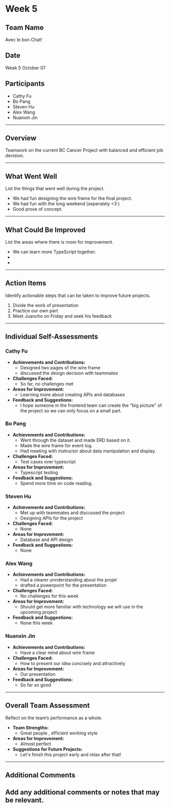 # Week 5

## Team Name
Avec le bon Chat!

## Date
Week 5 October 07

## Participants
- Cathy Fu
- Bo Pang
- Steven Hu
- Alex Wang
- Nuanxin Jin

---

## Overview
Teamwork on the current BC Cancer Project with balanced and efficient job devision.

---

## What Went Well
List the things that went well during the project.
- We had fun designing the wire frame for the final project.
- We had fun with the long weekend (seperately <3 )
- Good prove of concept.
---

## What Could Be Improved
List the areas where there is room for improvement.
- We can learn more TypeScript together.
-
-

---

## Action Items
Identify actionable steps that can be taken to improve future projects.
1. Divide the work of presentation
2. Practice our own part
3. Meet Juancho on Friday and seek his feedback

---

## Individual Self-Assessments
### Cathy Fu
- **Achievements and Contributions:**
  - Designed two pages of the wire frame
  - discussed the design decision with teammates
- **Challenges Faced:**
  - So far, no challenges met
- **Areas for Improvement:**
  - Learning more about creating APIs and databases
- **Feedback and Suggestions:**
  - I hope someone in the frontend team can create the "big picture" of the project so we can only focus on a small part.

### Bo Pang
- **Achievements and Contributions:**
  - Went through the dataset and made ERD based on it.
  - Made the wire frame for event log.
  - Had meeting with instructor about data manipulation and display. 
- **Challenges Faced:**
  - Test cases over typescript
- **Areas for Improvement:**
  - Typescript testing 
- **Feedback and Suggestions:**
  - Spend more time on code reading. 

### Steven Hu
- **Achievements and Contributions:**
  - Met up with teammates and discussed the project
  - Designing APIs for the project 
- **Challenges Faced:**
  - None
- **Areas for Improvement:**
  - Database and API design
- **Feedback and Suggestions:**
  - None

### Alex Wang
- **Achievements and Contributions:**
  - Had a clearer unnderstanding about the projet
  - drafted a powerpoint for the presentation
- **Challenges Faced:**
  - No challenges for this week
- **Areas for Improvement:**
  - Should get more familiar with technology we will use in the upcoming project
- **Feedback and Suggestions:**
  - None this week

### Nuanxin Jin
- **Achievements and Contributions:**
  - Have a clear mind about wire frame
- **Challenges Faced:**
  - How to present our idea concisely and attractively
- **Areas for Improvement:**
  - Our presentation
- **Feedback and Suggestions:**
  - So far so good

---

## Overall Team Assessment
Reflect on the team’s performance as a whole.
- **Team Strengths:**
  - Great people , efficient working style
- **Areas for Improvement:**
  - Almost perfect
- **Suggestions for Future Projects:**
  - Let's finish this project early and relax after that!

---

## Additional Comments
Add any additional comments or notes that may be relevant.
-
